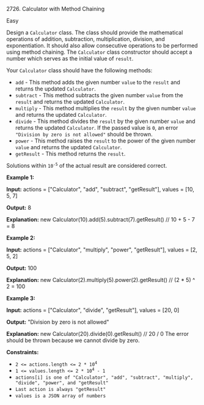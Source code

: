 2726\. Calculator with Method Chaining

Easy

Design a `Calculator` class. The class should provide the mathematical operations of addition, subtraction, multiplication, division, and exponentiation. It should also allow consecutive operations to be performed using method chaining. The `Calculator` class constructor should accept a number which serves as the initial value of `result`.

Your `Calculator` class should have the following methods:

*   `add` - This method adds the given number `value` to the `result` and returns the updated `Calculator`.
*   `subtract` - This method subtracts the given number `value` from the `result` and returns the updated `Calculator`.
*   `multiply` - This method multiplies the `result` by the given number `value` and returns the updated `Calculator`.
*   `divide` - This method divides the `result` by the given number `value` and returns the updated `Calculator`. If the passed value is `0`, an error `"Division by zero is not allowed"` should be thrown.
*   `power` - This method raises the `result` to the power of the given number `value` and returns the updated `Calculator`.
*   `getResult` - This method returns the `result`.

Solutions within <code>10<sup>-5</sup></code> of the actual result are considered correct.

**Example 1:**

**Input:** actions = ["Calculator", "add", "subtract", "getResult"], values = [10, 5, 7]

**Output:** 8

**Explanation:** new Calculator(10).add(5).subtract(7).getResult() // 10 + 5 - 7 = 8

**Example 2:**

**Input:** actions = ["Calculator", "multiply", "power", "getResult"], values = [2, 5, 2]

**Output:** 100

**Explanation:** new Calculator(2).multiply(5).power(2).getResult() // (2 \* 5) ^ 2 = 100

**Example 3:**

**Input:** actions = ["Calculator", "divide", "getResult"], values = [20, 0]

**Output:** "Division by zero is not allowed"

**Explanation:** new Calculator(20).divide(0).getResult() // 20 / 0 The error should be thrown because we cannot divide by zero.

**Constraints:**

*   <code>2 <= actions.length <= 2 * 10<sup>4</sup></code>
*   <code>1 <= values.length <= 2 * 10<sup>4</sup> - 1</code>
*   `actions[i] is one of "Calculator", "add", "subtract", "multiply", "divide", "power", and "getResult"`
*   `Last action is always "getResult"`
*   `values is a JSON array of numbers`
